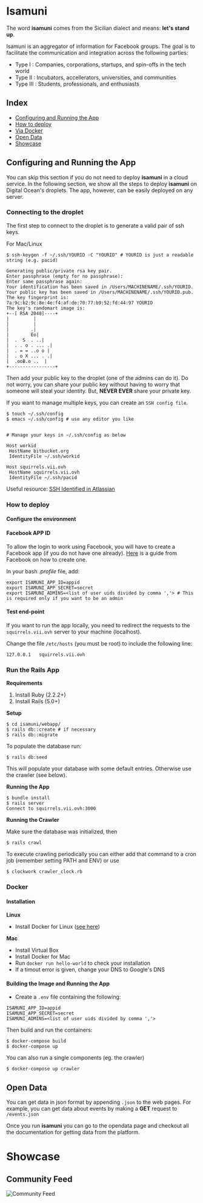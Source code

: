 # Isamuni

The word **isamuni** comes from the Sicilian dialect and means: **let's stand up**.

Isamuni is an aggregator of information for Facebook groups. The goal is to facilitate the communication and integration across the following parties:
* Type I : Companies, corporations, startups, and spin-offs in the tech world
* Type II : Incubators, accellerators, universities, and communities
* Type III : Students, professionals, and enthusiasts

## Index

* [Configuring and Running the App](#configuring-and-running-the-app)
* [How to deploy](#how-to-deploy)
 * [Via Docker](#docker)
* [Open Data](#open-data)
* [Showcase](#showcase)

## Configuring and Running the App

You can skip this section if you do not need to deploy **isamuni** in a cloud service.
In the following section, we show all the steps to deploy **isamuni** on Digital Ocean's droplets. The app, however, can be easily deployed on any server.

### Connecting to the droplet

The first step to connect to the droplet is to generate a valid pair of ssh keys.

For Mac/Linux
```
$ ssh-keygen -f ~/.ssh/YOURID -C "YOURID" # YOURID is just a readable string (e.g. pacid)

Generating public/private rsa key pair.
Enter passphrase (empty for no passphrase):
Enter same passphrase again:
Your identification has been saved in /Users/MACHINENAME/.ssh/YOURID.
Your public key has been saved in /Users/MACHINENAME/.ssh/YOURID.pub.
The key fingerprint is:
7a:9c:b2:9c:8e:4e:f4:af:de:70:77:b9:52:fd:44:97 YOURID
The key's randomart image is:
+--[ RSA 2048]----+
|         |
|         |
|        .|
|        Eo|
|  .  S  . ..|
|  . . o . ... .|
|  . = = ..o o |
|  . o X ... . .|
|  .ooB.o ..  |
+-----------------+

```

Then add your public key to the droplet (one of the admins can do it). Do not worry, you can share your public key without having to worry that someone will steal your identity. But, **NEVER EVER** share your private key.

If you want to manage multiple keys, you can create an `SSH config file`.

```
$ touch ~/.ssh/config
$ emacs ~/.ssh/config # use any editor you like


# Manage your keys in ~/.ssh/config as below

Host workid
 HostName bitbucket.org
 IdentityFile ~/.ssh/workid

Host squirrels.vii.ovh
 HostName squirrels.vii.ovh
 IdentityFile ~/.ssh/pacid
```


Useful resource: [SSH Identified in Atlassian](https://confluence.atlassian.com/bitbucket/configure-multiple-ssh-identities-for-gitbash-mac-osx-linux-271943168.html)

### How to deploy

#### Configure the environment

#### Facebook APP ID
To allow the login to work using Facebook, you will have to create a Facebook app (if you do not have one already). [Here](https://developers.facebook.com/docs/apps/register) is a guide from Facebook on how to create one.

In your bash *.profile* file, add:

```
export ISAMUNI_APP_ID=appid
export ISAMUNI_APP_SECRET=secret
export ISAMUNI_ADMINS=<list of user uids divided by comma ','> # This is required only if you want to be an admin
```

#### Test end-point
If you want to run the app locally, you need to redirect the requests to the `squirrels.vii.ovh` server to your machine (localhost).

Change the file `/etc/hosts` (you must be root) to include the following line:
```
127.0.0.1	squirrels.vii.ovh
```

### Run the Rails App

**Requirements**

1. Install Ruby (2.2.2+)
2. Install Rails (5.0+)

**Setup**
```
$ cd isamuni/webapp/
$ rails db::create # if necessary
$ rails db::migrate
```

To populate the database run:
```
$ rails db:seed
```
This will populate your database with some default entries. Otherwise use the crawler (see below).

**Running the App**
```
$ bundle install
$ rails server
Connect to squirrels.vii.ovh:3000  
```

**Running the Crawler**

Make sure the database was initialized, then

```
$ rails crawl
```

To execute crawling periodically you can either add that command to a cron job (remember setting PATH and ENV) or use

```
$ clockwork crawler_clock.rb
```

### Docker

#### Installation

**Linux**

- Install Docker for Linux ([see here](https://docs.docker.com/engine/installation/))

**Mac**

- Install Virtual Box
- Install Docker for Mac
- Run `docker run hello-world` to check your installation
 - If a timout error is given, change your DNS to Google's DNS


#### Building the Image and Running the App

- Create a `.env` file containing the following:

```
ISAMUNI_APP_ID=appid
ISAMUNI_APP_SECRET=secret
ISAMUNI_ADMINS=<list of user uids divided by comma ','>
```

Then build and run the containers:
```
$ docker-compose build
$ docker-compose up
```

You can also run a single components (eg. the crawler)
```
$ docker-compose up crawler
```

## Open Data

You can get data in json format by appending `.json` to the web pages. For example, you can get data about events by making a **GET** request to `/events.json`

Once you run **isamuni** you can go to the opendata page and checkout all the documentation for getting data from the platform.

# Showcase

## Community Feed

![Community Feed](/media/feed.gif)
